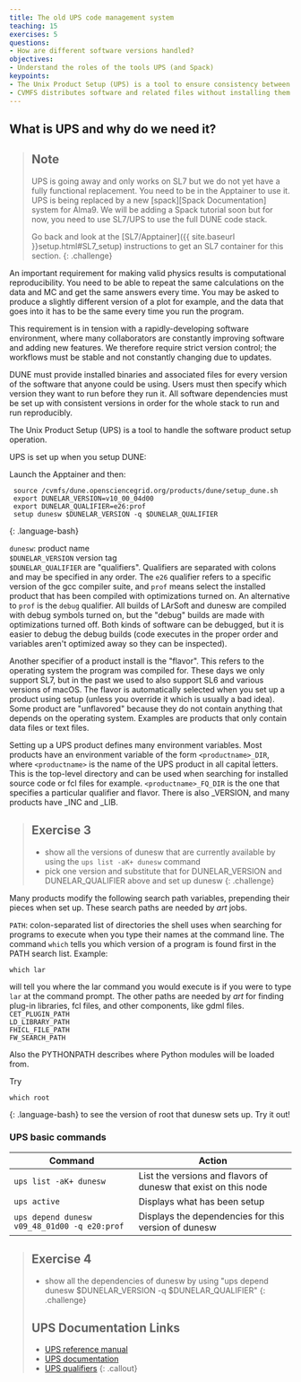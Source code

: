 ```yaml
---
title: The old UPS code management system
teaching: 15
exercises: 5
questions:
- How are different software versions handled? 
objectives:
- Understand the roles of the tools UPS (and Spack)
keypoints:
- The Unix Product Setup (UPS) is a tool to ensure consistency between different software versions and reproducibility.
- CVMFS distributes software and related files without installing them on the target computer (using a VM, Virtual Machine).
---
```

## What is UPS and why do we need it?

> ## Note
> UPS is going away and only works on SL7 but we do not yet have a fully functional replacement. 
> You need to be in the Apptainer to use it. 
> UPS is being replaced by a new [spack][Spack Documentation] system for Alma9.  We will be adding a Spack tutorial soon but for now, you need to use SL7/UPS to use the full DUNE code stack.   
> 
> Go back and look at the [SL7/Apptainer]({{ site.baseurl }}setup.html#SL7_setup) instructions to get an SL7 container for this section. 
{: .challenge}

An important requirement for making valid physics results is computational reproducibility. You need to be able to repeat the same calculations on the data and MC and get the same answers every time. You may be asked to produce a slightly different version of a plot for example, and the data that goes into it has to be the same every time you run the program. 

This requirement is in tension with a rapidly-developing software environment, where many collaborators are constantly improving software and adding new features. We therefore require strict version control; the workflows must be stable and not constantly changing due to updates. 

DUNE must provide installed binaries and associated files for every version of the software that anyone could be using. Users must then specify which version they want to run before they run it. All software dependencies must be set up with consistent versions in order for the whole stack to run and run reproducibly.

The Unix Product Setup (UPS) is a tool to handle the software product setup operation. 

UPS is set up when you setup DUNE:

Launch the Apptainer and then:

~~~
 source /cvmfs/dune.opensciencegrid.org/products/dune/setup_dune.sh
 export DUNELAR_VERSION=v10_00_04d00
 export DUNELAR_QUALIFIER=e26:prof
 setup dunesw $DUNELAR_VERSION -q $DUNELAR_QUALIFIER
~~~
{: .language-bash}


`dunesw`: product name <br>
`$DUNELAR_VERSION` version tag <br>
`$DUNELAR_QUALIFIER` are "qualifiers". Qualifiers are separated with colons and may be specified in any order. The `e26` qualifier refers to a specific version of the gcc compiler suite, and `prof` means select the installed product that has been compiled with optimizations turned on. An alternative to `prof` is the `debug` qualifier. All builds of LArSoft and dunesw are compiled with debug symbols turned on, but the "debug" builds are made with optimizations turned off. Both kinds of software can be debugged, but it is easier to debug the debug builds (code executes in the proper order and variables aren't optimized away so they can be inspected).

Another specifier of a product install is the "flavor". This refers to the operating system the program was compiled for. These days we only support SL7, but in the past we used to also support SL6 and various versions of macOS. The flavor is automatically selected when you set up a product using setup (unless you override it which is usually a bad idea). Some product are "unflavored" because they do not contain anything that depends on the operating system. Examples are products that only contain data files or text files.

Setting up a UPS product defines many environment variables. Most products have an environment variable of the form `<productname>_DIR`, where `<productname>` is the name of the UPS product in all capital letters. This is the top-level directory and can be used when searching for installed source code or fcl files for example. `<productname>_FQ_DIR` is the one that specifies a particular qualifier and flavor.  There is also <productname>_VERSION, and many products have <productname>_INC and <productname>_LIB.

> ## Exercise 3
> * show all the versions of dunesw that are currently available by using the `ups list -aK+ dunesw` command
> * pick one version and substitute that for DUNELAR_VERSION and DUNELAR_QUALIFIER above and set up dunesw
{: .challenge}

Many products modify the following search path variables, prepending their pieces when set up. These search paths are needed by _art_ jobs.

`PATH`: colon-separated list of directories the shell uses when searching for programs to execute when you type their names at the command line. The command `which` tells you which version of a program is found first in the PATH search list. Example:
~~~
which lar
~~~

will tell you where the lar command you would execute is if you were to type `lar` at the command prompt. 
The other paths are needed by _art_ for finding plug-in libraries, fcl files, and other components, like gdml files.  
`CET_PLUGIN_PATH`  
`LD_LIBRARY_PATH`  
`FHICL_FILE_PATH`  
`FW_SEARCH_PATH`  

Also the PYTHONPATH describes where Python modules will be loaded from.

Try 

~~~
which root
~~~
{: .language-bash}
to see the version of root that dunesw sets up. Try it out!


### UPS basic commands

| Command                                        | Action                                                           |
|------------------------------------------------|------------------------------------------------------------------|
| `ups list -aK+ dunesw`                        | List the versions and flavors of dunesw that exist on this node |
| `ups active`                                   | Displays what has been setup                                     |
| `ups depend dunesw v09_48_01d00 -q e20:prof` | Displays the dependencies for this version of dunesw           |

> ## Exercise 4
> * show all the dependencies of dunesw by using "ups depend dunesw $DUNELAR_VERSION -q $DUNELAR_QUALIFIER"
{: .challenge}
>## UPS Documentation Links
>
> * [UPS reference manual](http://www.fnal.gov/docs/products/ups/ReferenceManual/)
> * [UPS documentation](https://cdcvs.fnal.gov/redmine/projects/ups/wiki)
> * [UPS qualifiers](https://cdcvs.fnal.gov/redmine/projects/cet-is-public/wiki/AboutQualifiers)
{: .callout}

